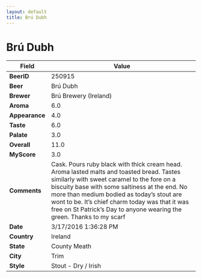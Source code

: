 ```yaml
---
layout: default
title: Brú Dubh
---
```


# Brú Dubh

| Field         | Value     |
|---------------|-----------|
| **BeerID** | 250915 |
| **Beer** | Brú Dubh |
| **Brewer** | Brú Brewery (Ireland) |
| **Aroma** | 6.0 |
| **Appearance** | 4.0 |
| **Taste** | 6.0 |
| **Palate** | 3.0 |
| **Overall** | 11.0 |
| **MyScore** | 3.0 |
| **Comments** | Cask. Pours ruby black with thick cream head. Aroma lasted malts and toasted bread. Tastes similarly with sweet caramel to the fore on a biscuity base with some saltiness at the end. No more than medium bodied as today’s stout are wont to be. It’s chief charm today was that it was free on St Patrick’s Day to anyone wearing the green. Thanks to my scarf  |
| **Date** | 3/17/2016 1:36:28 PM |
| **Country** | Ireland |
| **State** | County Meath |
| **City** | Trim |
| **Style** | Stout - Dry / Irish |
